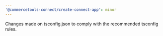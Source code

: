 ```yaml
---
'@commercetools-connect/create-connect-app': minor
---
```


Changes made on tsconfig.json to comply with the recommended tsconfig rules.
